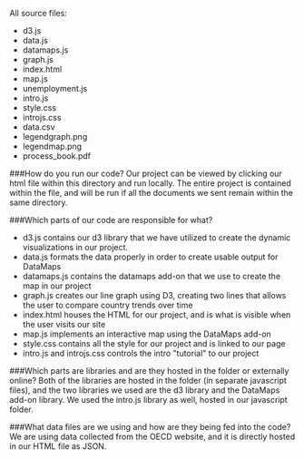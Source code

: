 All source files:
* d3.js
* data.js
* datamaps.js
* graph.js
* index.html
* map.js
* unemployment.js
* intro.js
* style.css
* introjs.css
* data.csv
* legendgraph.png
* legendmap.png
* process_book.pdf

###How do you run our code? 
Our project can be viewed by clicking our html file within this directory and run locally. The 	entire project is contained within the file, and will be run if all the documents we sent remain within the same directory. 

###Which parts of our code are responsible for what? 
* d3.js contains our d3 library that we have utilized to create the dynamic visualizations in our project. 
* data.js formats the data properly in order to create usable output for DataMaps
* datamaps.js contains the datamaps add-on that we use to create the map in our project
* graph.js creates our line graph using D3, creating two lines that allows the user to compare country trends over time 
* index.html houses the HTML for our project, and is what is visible when the user visits our site
* map.js implements an interactive map using the DataMaps add-on
* style.css contains all the style for our project and is linked to our page
* intro.js and introjs.css controls the intro "tutorial" to our project

###Which parts are libraries and are they hosted in the folder or externally online? 
Both of the libraries are hosted in the folder (in separate javascript files), and the two libraries we used are the d3 library and the DataMaps add-on library. We used the intro.js library as well, hosted in our javascript folder.

###What data files are we using and how are they being fed into the code? 
We are using data collected from the OECD website, and it is directly hosted in our HTML file as JSON. 

